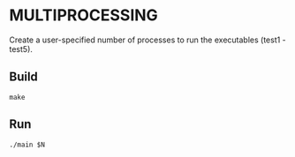 # MULTIPROCESSING

Create a user-specified number of processes to run the executables (test1 - test5).

## Build

    make

## Run

    ./main $N

